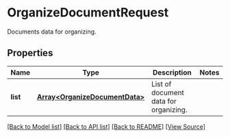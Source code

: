 ﻿# OrganizeDocumentRequest
Documents data for organizing.

## Properties
Name | Type | Description | Notes
------------ | ------------- | ------------- | -------------
**list** | [**Array&lt;OrganizeDocumentData&gt;**](OrganizeDocumentData.md) | List of document data for organizing. | 

[[Back to Model list]](../README.md#documentation-for-models) [[Back to API list]](../README.md#documentation-for-api-endpoints) [[Back to README]](../README.md) [[View Source]](../src/models/organizeDocumentRequest.ts)

